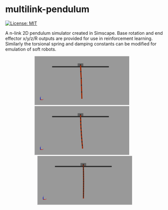 # multilink-pendulum
[![License: MIT](https://img.shields.io/badge/License-MIT-yellow.svg)](https://opensource.org/licenses/MIT)

A n-link 2D pendulum simulator created in Simscape. Base rotation and end effector x/y/z/R outputs are provided for use in reinforcement learning. Similarly the torsional spring and damping constants can be modified for emulation of soft robots.

<p align="center">
  <img src="https://github.com/rclawlor/multilink-pendulum/blob/main/images/5-link.png" width="300">
  &emsp;
  <img src="https://github.com/rclawlor/multilink-pendulum/blob/main/images/10-link.png" width="300">
  &emsp;
  <img src="https://github.com/rclawlor/multilink-pendulum/blob/main/images/20-link.png" width="300">
</p>
